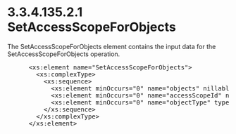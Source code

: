 <html dir="LTR" xmlns:mshelp="http://msdn.microsoft.com/mshelp" xmlns:ddue="http://ddue.schemas.microsoft.com/authoring/2003/5" xmlns:xlink="http://www.w3.org/1999/xlink" xmlns:tool="http://www.microsoft.com/tooltip">
 <body>
 <div id="header">
 <h1 class="heading">3.3.4.135.2.1 SetAccessScopeForObjects</h1>
 </div>
 <div id="mainSection">
 <div id="mainBody">
 <div id="allHistory" class="saveHistory"></div>
 <div id="sectionSection0" class="section" name="collapseableSection">
 

<p>The SetAccessScopeForObjects element contains the input data
for the SetAccessScopeForObjects operation.</p>

<dl>
<dd>
<div><pre> &lt;xs:element name=&quot;SetAccessScopeForObjects&quot;&gt;
   &lt;xs:complexType&gt;
     &lt;xs:sequence&gt;
       &lt;xs:element minOccurs=&quot;0&quot; name=&quot;objects&quot; nillable=&quot;true&quot; type=&quot;serarr:ArrayOflong&quot; /&gt;
       &lt;xs:element minOccurs=&quot;0&quot; name=&quot;accessScopeId&quot; nillable=&quot;true&quot; type=&quot;xsd:long&quot; /&gt;
       &lt;xs:element minOccurs=&quot;0&quot; name=&quot;objectType&quot; type=&quot;ipam:IpamObjectType&quot; /&gt;
     &lt;/xs:sequence&gt;
   &lt;/xs:complexType&gt;
 &lt;/xs:element&gt;
</pre></div>
</dd></dl>


 </div>
 </div>
 </div>
 </body>
</html>
